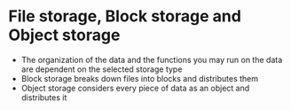 # File storage, Block storage and Object storage
* The organization of the data and the functions you may run on the data are dependent on the selected storage type
* Block storage breaks down files into blocks and distributes them
* Object storage considers every piece of data as an object and distributes it
